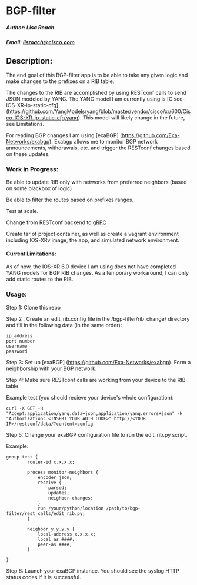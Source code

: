 # BGP-filter
##### Author: Lisa Roach
##### Email: lisroach@cisco.com

## Description:

The end goal of this BGP-filter app is to be able to take any given logic and 
make changes to the prefixes on a RIB table.

The changes to the RIB are accomplished by using RESTconf calls to send JSON modeled by YANG. The YANG model I am currently using is [Cisco-IOS-XR-ip-static-cfg] (https://github.com/YangModels/yang/blob/master/vendor/cisco/xr/600/Cisco-IOS-XR-ip-static-cfg.yang). This model will likely change in the future, see Limitations.

For reading BGP changes I am using [exaBGP] (https://github.com/Exa-Networks/exabgp). Exabgp allows me to monitor BGP network announcements, withdrawals, etc. and trigger the RESTconf changes based on these updates. 

### Work in Progress:

Be able to update RIB only with networks from preferred neighbors (based on some blackbox of logic)

Be able to filter the routes based on prefixes ranges.

Test at scale.

Change from RESTconf backend to [gRPC](http://www.grpc.io/docs/tutorials/basic/python.html)

Create tar of project container, as well as create a vagrant environment including IOS-XRv image, the app, and simulated network environment.

#### Current Limitations:

As of now, the IOS-XR 6.0 device I am using does not have completed YANG models
for BGP RIB changes. As a temporary workaround, I can only add static routes
to the RIB.


### Usage:

Step 1: Clone this repo

Step 2 : Create an edit_rib.config file in the /bgp-filter/rib_change/ directory and fill in the following data (in the same order):

```
ip_address
port number
username
password

```

Step 3: Set up [exaBGP] (https://github.com/Exa-Networks/exabgp). Form a neighborship with your BGP network. 

Step 4: Make sure RESTconf calls are working from your device to the RIB table

Example test (you should recieve your device's whole configuration):

```
curl -X GET -H "Accept:application/yang.data+json,application/yang.errors+json" -H "Authorization: <INSERT YOUR AUTH CODE>" http://<YOUR IP>/restconf/data/?content=config
```


Step 5: Change your exaBGP configuration file to run the edit_rib.py script. 

Example:

```
group test {
        router-id x.x.x.x;

        process monitor-neighbors {
            encoder json;
            receive {
                parsed;
                updates;
                neighbor-changes;
            }
            run /your/python/location /path/to/bgp-filter/rest_calls/edit_rib.py;
        }

        neighbor y.y.y.y {
            local-address x.x.x.x;
            local as ####;
            peer-as ####;
        }

}

```

Step 6: Launch your exaBGP instance. You should see the syslog HTTP status codes if it is successful. 
